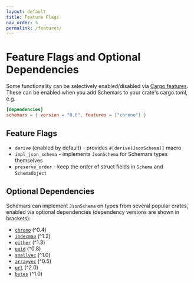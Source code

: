 ```yaml
---
layout: default
title: Feature Flags
nav_order: 5
permalink: /features/
---
```


# Feature Flags and Optional Dependencies

Some functionality can be selectively enabled/disabled via [Cargo features](https://doc.rust-lang.org/cargo/reference/manifest.html#the-features-section). These can be enabled when you add Schemars to your crate's cargo.toml, e.g.
```toml
[dependencies]
schemars = { version = "0.6", features = ["chrono"] }
```

## Feature Flags
- `derive` (enabled by default) - provides `#[derive(JsonSchema)]` macro
- `impl_json_schema` - implements `JsonSchema` for Schemars types themselves
- `preserve_order` - keep the order of struct fields in `Schema` and `SchemaObject`

## Optional Dependencies
Schemars can implement `JsonSchema` on types from several popular crates, enabled via optional dependencies (dependency versions are shown in brackets):
- [`chrono`](https://crates.io/crates/chrono) (^0.4)
- [`indexmap`](https://crates.io/crates/indexmap) (^1.2)
- [`either`](https://crates.io/crates/either) (^1.3)
- [`uuid`](https://crates.io/crates/uuid) (^0.8)
- [`smallvec`](https://crates.io/crates/smallvec) (^1.0)
- [`arrayvec`](https://crates.io/crates/arrayvec) (^0.5)
- [`url`](https://crates.io/crates/url) (^2.0)
- [`bytes`](https://crates.io/crates/bytes) (^1.0)
